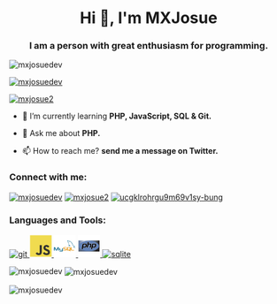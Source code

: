 <h1 align="center">Hi 👋, I'm MXJosue</h1>
<h3 align="center">I am a person with great enthusiasm for programming.</h3>

<p align="left"> <img src="https://komarev.com/ghpvc/?username=mxjosuedev&label=Profile%20views&color=0e75b6&style=flat" alt="mxjosuedev" /> </p>

<p align="left"> <a href="#"><img src="https://github-profile-trophy.vercel.app/?username=mxjosuedev" alt="mxjosuedev" /></a> </p>

<p align="left"> <a href="https://twitter.com/mxjosue2" target="blank"><img src="https://img.shields.io/twitter/follow/mxjosue2?logo=twitter&style=for-the-badge" alt="mxjosue2" /></a> </p>

- 🌱 I’m currently learning **PHP, JavaScript, SQL & Git.**

- 💬 Ask me about **PHP.**

- 📫 How to reach me? **send me a message on Twitter.**

<h3 align="left">Connect with me:</h3>
<p align="left">
<a href="https://dev.to/mxjosuedev" target="blank"><img align="center" src="https://cdn.jsdelivr.net/npm/simple-icons@3.0.1/icons/dev-dot-to.svg" alt="mxjosuedev" height="30" width="40" /></a>
<a href="https://twitter.com/mxjosue2" target="blank"><img align="center" src="https://raw.githubusercontent.com/rahuldkjain/github-profile-readme-generator/master/src/images/icons/Social/twitter.svg" alt="mxjosue2" height="30" width="40" /></a>
<a href="https://www.youtube.com/channel/UCgKlrohRGU9M69v1SY-buNg" target="blank"><img align="center" src="https://raw.githubusercontent.com/rahuldkjain/github-profile-readme-generator/master/src/images/icons/Social/youtube.svg" alt="ucgklrohrgu9m69v1sy-bung" height="30" width="40" /></a>
</p>

<h3 align="left">Languages and Tools:</h3>
<p align="left"> <a href="https://git-scm.com/" target="_blank"> <img src="https://www.vectorlogo.zone/logos/git-scm/git-scm-icon.svg" alt="git" width="40" height="40"/> </a> <a href="https://developer.mozilla.org/en-US/docs/Web/JavaScript" target="_blank"> <img src="https://raw.githubusercontent.com/devicons/devicon/master/icons/javascript/javascript-original.svg" alt="javascript" width="40" height="40"/> </a> <a href="https://www.mysql.com/" target="_blank"> <img src="https://raw.githubusercontent.com/devicons/devicon/master/icons/mysql/mysql-original-wordmark.svg" alt="mysql" width="40" height="40"/> </a> <a href="https://www.php.net" target="_blank"> <img src="https://raw.githubusercontent.com/devicons/devicon/master/icons/php/php-original.svg" alt="php" width="40" height="40"/> </a> <a href="https://www.sqlite.org/" target="_blank"> <img src="https://www.vectorlogo.zone/logos/sqlite/sqlite-icon.svg" alt="sqlite" width="40" height="40"/> </a> </p>

<p><img align="left" src="https://github-readme-stats.vercel.app/api/top-langs?username=mxjosuedev&show_icons=true&locale=en&layout=compact" alt="mxjosuedev" /></p>

<p>&nbsp;<img align="center" src="https://github-readme-stats.vercel.app/api?username=mxjosuedev&show_icons=true&locale=en" alt="mxjosuedev" /></p>

<p><img align="center" src="https://github-readme-streak-stats.herokuapp.com/?user=mxjosuedev&" alt="mxjosuedev" /></p>
